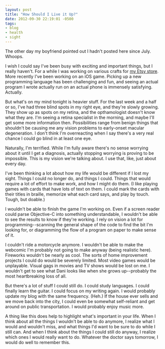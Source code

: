 ```yaml
---
layout: post
title: "How Should I Live it Up?"
date: 2012-09-30 22:19:01 -0500
tags:
- blog
- health
- sight
---
```


The other day my boyfriend pointed out I hadn't posted here since July. Whoops.

I wish I could say I've been busy with exciting and important things, but I really haven't. For a while I was working on various crafts for [my Etsy store][1]. More recently I've been working on an iOS game. Picking up a new programming language has been challenging and fun, and seeing an actual program I wrote actually run on an actual phone is immensely satisfying. Actually.

But what's on my mind tonight is heavier stuff. For the last week and a half or so, I've had three blind spots in my right eye, and they're slowly growing. They show up as spots on my retina, and the opthamologist doesn't know what they are. I'm seeing a retina specialist in the morning, and maybe I'll get some more information then. Possibilities range from benign things that shouldn't be causing me any vision problems to early-onset macular degeneration. I don't think I'm overreacting when I say there's a very real chance I could go blind in at least one eye.

Naturally, I'm terrified. While I'm fully aware there's no sense worrying about it until I get a diagnosis, actually stopping worrying is proving to be impossible. This is my vision we're talking about. I use that, like, just about every day.

I've been thinking a lot about how my life would be different if I lost my sight. Things I could no longer do, and things I could. Things that would require a lot of effort to make work, and how I might do them. (I like playing games with cards that have lots of text on them. I could mark the cards with their titles in braille, memorize what each card says, and play by touch. Tough, but doable.)

I wouldn't be able to finish the game I'm working on. Even if a screen reader could parse Objective-C into something understandable, I wouldn't be able to see the results to know if they're working. I rely on vision a lot for programming--scanning the general shape of the code to find the bit I'm looking for, or diagramming the flow of a program on paper to make sense of it. 

I couldn't ride a motorcycle anymore. I wouldn't be able to make the webcomic I'm probably not going to make anyway (being realistic here). Fireworks wouldn't be nearly as cool. The sorts of home improvement projects I could do would be severely limited. Most video games would be unplayable. Visual gags in movies and TV shows would be lost on me. I wouldn't get to see what Dani looks like when she grows up--probably the most heartbreaking loss of all.

But there's a lot of stuff I could still do. I could study languages. I could finally learn the guitar. I could focus on my writing again. I would probably update my blog with the same frequency. (Heh.) If the house ever sells and we move back into the city, I could even be somewhat self-reliant and get around on public transportation. I would probably enjoy music more. 

A thing like this does help to highlight what's important in your life. When I think about all the things I wouldn't be able to do anymore, I realize what I would and wouldn't miss, and what things I'd want to be sure to do while I still can. And when I think about the things I could still do anyway, I realize which ones I would really want to do. Whatever the doctor says tomorrow, I would do well to remember this.


[1]: http://kellielynch.etsy.com
